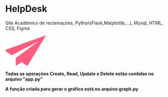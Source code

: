 # HelpDesk
Site Acadêmico de reclamações, Python(Flask,Matplotlib,...), Mysql, HTML, CSS, Figma

<img src="/static/img/aviao1cadastraraluno.png">

<b> Todas as operações Create, Read, Update e Delete estão contidas no arquivo "app.py"<b>

<b> A função criada para gerar o gráfico está no arquivo graph.py <b>

